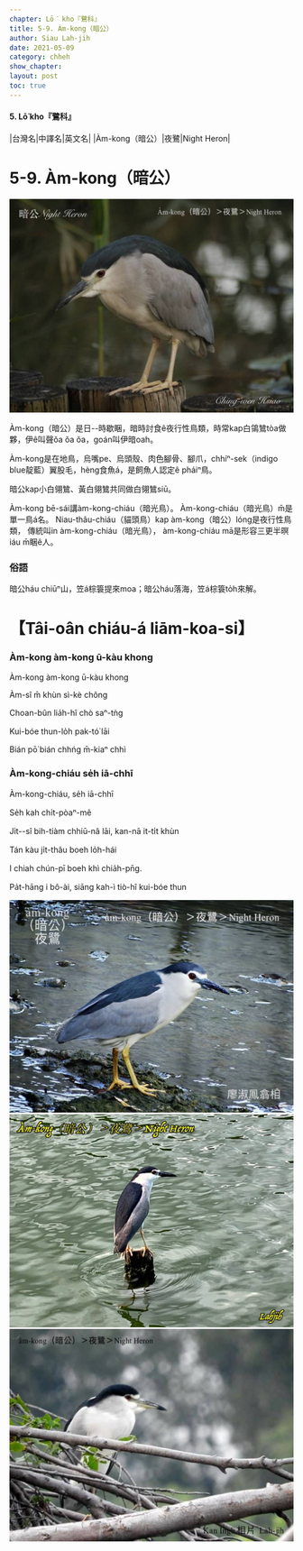```yaml
---
chapter: Lō͘ kho『鷺科』
title: 5-9. Àm-kong（暗公）
author: Siau Lah-jih
date: 2021-05-09
category: chheh
show_chapter:
layout: post
toc: true
---
```


#### 5. Lō͘ kho『鷺科』

|台灣名|中譯名|英文名|
|Àm-kong（暗公）|夜鷺|Night Heron|

# 5-9. Àm-kong（暗公）

![](../too5/05/05-9-1.暗公.jpg)


Àm-kong（暗公）是日--時歇睏，暗時討食ê夜行性鳥類，時常kap白鴒鷥tòa做夥，伊ê叫聲ŏa ŏa ŏa，goán叫伊暗oah。

Àm-kong是在地鳥，烏嘴pe、烏頭殼、肉色腳骨、腳爪，chhíⁿ-sek（indigo blue靛藍）翼股毛，hèng食魚á，是飼魚人認定ê pháiⁿ鳥。

暗公kap小白翎鷥、黃白翎鷥共同做白翎鷥siū。

Àm-kong bē-sái講àm-kong-chiáu（暗光鳥）。
Àm-kong-chiáu（暗光鳥）m̄是單一鳥á名。
Niau-thâu-chiáu（貓頭鳥）kap àm-kong（暗公）lóng是夜行性鳥類， 傳統叫in àm-kong-chiáu（暗光鳥）， àm-kong-chiáu mā是形容三更半暝iáu m̄睏ê人。

### 俗語

暗公háu chiūⁿ山，笠á棕簑提來moa；暗公háu落海，笠á棕簑to̍h來解。


# 【Tâi-oân chiáu-á liām-koa-si】

### **Àm-kong àm-kong ū-kàu khong**

Àm-kong àm-kong ū-kàu khong

Àm-sî m̄ khùn sì-kè chông

Choan-bûn lia̍h-hî chò saⁿ-tǹg

Kui-bóe thun-lo̍h pak-tó͘ lāi

Bián pō͘ bián chhńg m̄-kiaⁿ chhì


### **Àm-kong-chiáu se̍h iā-chhī**

Àm-kong-chiáu, se̍h iā-chhī 

Se̍h kah chi̍t-pòaⁿ-mê

Ji̍t--sî bih-tiàm chhiū-nâ lāi, kan-nā it-ti̍t khùn 

Tán kàu ji̍t-thâu boeh lo̍h-hái

I chiah chún-pī boeh khì chia̍h-pn̄g.

Pa̍t-hāng i bô-ài, siāng kah-ì tiò-hî kui-bóe thun


![](../too5/05/05-9-2.暗公.jpg)
![](../too5/05/05-9-3.暗公.jpg)
![](../too5/05/05-9-4.暗公.jpg)

